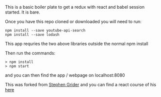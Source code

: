 This is a basic boiler plate to get a redux with react and babel session started.  It is bare.

Once you have this repo cloned or downloaded you will need to run:
```
npm install --save youtube-api-search
npm install --save lodash
```
This app requries the two above libraries outside the normal npm install

Then run the commands:

```
> npm install
> npm start
```
and you can then find the app / webpage on localhost:8080

This was forked from [Stephen Grider](https://github.com/StephenGrider) and you can find a react course of his [here](https://www.udemy.com/react-redux/)

